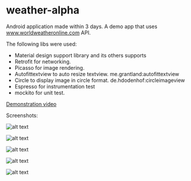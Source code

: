 # weather-alpha
Android application made within 3 days. A demo app that uses www.worldweatheronline.com API.

The following libs were used:
- Material design support library and its others supports
- Retrofit for networking.
- Picasso for image rendering.
- Autofittextview to auto resize textview. me.grantland:autofittextview
- Circle to display image in circle format. de.hdodenhof:circleimageview
- Espresso for instrumentation test
- mockito for unit test.

 [Demonstration video](https://www.youtube.com/watch?v=o4AC-rGw3C8&feature=youtu.be "Weather-Alpha")

Screenshots:

![alt text](https://s31.postimg.org/pkj6yy5mz/Screen1.png "First") 

![alt text](https://s32.postimg.org/daanjxyh1/Screen2.png "Second") 

![alt text](https://s32.postimg.org/abng89vw5/screen3.png "Third") 

![alt text](https://s31.postimg.org/igjapm5uz/screen6.png "Fourth") 

![alt text](https://s32.postimg.org/fw838dkmt/screen4.png "Fifth") 





